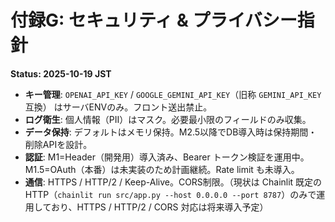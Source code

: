 # 付録G: セキュリティ & プライバシー指針
**Status: 2025-10-19 JST**

- **キー管理**: `OPENAI_API_KEY` / `GOOGLE_GEMINI_API_KEY`（旧称 `GEMINI_API_KEY` 互換） はサーバENVのみ。フロント送出禁止。
- **ログ衛生**: 個人情報（PII）はマスク。必要最小限のフィールドのみ収集。
- **データ保持**: デフォルトはメモリ保持。M2.5以降でDB導入時は保持期間・削除APIを設計。
- **認証**: M1=Header（開発用）導入済み、Bearer トークン検証を運用中。M1.5=OAuth（本番）は未実装のため計画継続。Rate limit も未導入。
- **通信**: HTTPS / HTTP/2 / Keep-Alive。CORS制限。（現状は Chainlit 既定の HTTP（`chainlit run src/app.py --host 0.0.0.0 --port 8787`）のみで運用しており、HTTPS / HTTP/2 / CORS 対応は将来導入予定）

